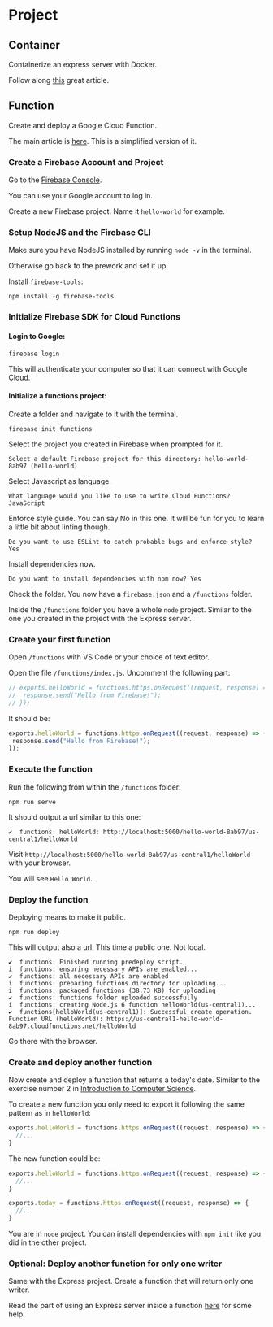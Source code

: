 # Project

## Container

Containerize an express server with Docker.

Follow along [this](https://nodejs.org/de/docs/guides/nodejs-docker-webapp/) great article.

## Function

Create and deploy a Google Cloud Function.

The main article is [here](https://firebase.google.com/docs/functions/get-started). This is a simplified version of it.

### Create a Firebase Account and Project

Go to the [Firebase Console](https://console.firebase.google.com/u/0/).

You can use your Google account to log in.

Create a new Firebase project. Name it `hello-world` for example.

### Setup NodeJS and the Firebase CLI

Make sure you have NodeJS installed by running `node -v` in the terminal.

Otherwise go back to the prework and set it up.

Install `firebase-tools`:

```shell
npm install -g firebase-tools
```

### Initialize Firebase SDK for Cloud Functions

#### Login to Google:

```shell
firebase login
```

This will authenticate your computer so that it can connect with Google Cloud.

#### Initialize a functions project:

Create a folder and navigate to it with the terminal.

```
firebase init functions
```

Select the project you created in Firebase when prompted for it.

```shell
Select a default Firebase project for this directory: hello-world-8ab97 (hello-world)
```

Select Javascript as language.

```shell
What language would you like to use to write Cloud Functions? JavaScript
```

Enforce style guide. You can say No in this one. It will be fun for you to learn a little bit about linting though.

```shell
Do you want to use ESLint to catch probable bugs and enforce style? Yes
```

Install dependencies now.

```shell
Do you want to install dependencies with npm now? Yes
```

Check the folder. You now have a `firebase.json` and a `/functions` folder.

Inside the `/functions` folder you have a whole `node` project. Similar to the one you created in the project with the Express server.

### Create your first function

Open `/functions` with VS Code or your choice of text editor.

Open the file `/functions/index.js`. Uncomment the following part:

```javascript
// exports.helloWorld = functions.https.onRequest((request, response) => {
//  response.send("Hello from Firebase!");
// });
```

It should be:

```javascript
exports.helloWorld = functions.https.onRequest((request, response) => {
 response.send("Hello from Firebase!");
});
```

### Execute the function

Run the following from within the `/functions` folder:

```shell
npm run serve
```

It should output a url similar to this one:

```shell
✔  functions: helloWorld: http://localhost:5000/hello-world-8ab97/us-central1/helloWorld
```

Visit `http://localhost:5000/hello-world-8ab97/us-central1/helloWorld` with your browser.

You will see `Hello World`.

### Deploy the function

Deploying means to make it public.

```shell
npm run deploy
```

This will output also a url. This time a public one. Not local.

```shell
✔  functions: Finished running predeploy script.
i  functions: ensuring necessary APIs are enabled...
✔  functions: all necessary APIs are enabled
i  functions: preparing functions directory for uploading...
i  functions: packaged functions (38.73 KB) for uploading
✔  functions: functions folder uploaded successfully
i  functions: creating Node.js 6 function helloWorld(us-central1)...
✔  functions[helloWorld(us-central1)]: Successful create operation.
Function URL (helloWorld): https://us-central1-hello-world-8ab97.cloudfunctions.net/helloWorld
```

Go there with the browser.

### Create and deploy another function

Now create and deploy a function that returns a today's date. Similar to the exercise number 2 in [Introduction to Computer Science](../intro-cs/project.md).

To create a new function you only need to export it following the same pattern as in `helloWorld`:

```javascript
exports.helloWorld = functions.https.onRequest((request, response) => {
  //...
}
```

The new function could be:

```javascript
exports.helloWorld = functions.https.onRequest((request, response) => {
  //...
}

exports.today = functions.https.onRequest((request, response) => {
  //...
}
```

You are in `node` project. You can install dependencies with `npm init` like you did in the other project.

### Optional: Deploy another function for only one writer

Same with the Express project. Create a function that will return only one writer.

Read the part of using an Express server inside a function [here](https://firebase.google.com/docs/functions/http-events#trigger_a_function_with_an_http_request) for some help.
